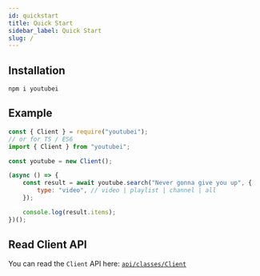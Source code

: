 ```yaml
---
id: quickstart
title: Quick Start
sidebar_label: Quick Start
slug: /
---
```


## Installation

```
npm i youtubei
```

## Example

```js
const { Client } = require("youtubei");
// or for TS / ES6
import { Client } from "youtubei";

const youtube = new Client();

(async () => {
	const result = await youtube.search("Never gonna give you up", {
		type: "video", // video | playlist | channel | all
	});

	console.log(result.items);
})();
```

## Read Client API

You can read the `Client` API here: [`api/classes/Client`](/docs/api/classes/client)
